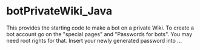 # botPrivateWiki_Java
This provides the starting code to make a bot on a private Wiki. To create a bot account go on the "special pages" and "Passwords for bots".
 You may need root rights for that. Insert your newly generated password into ... 

